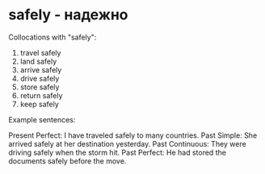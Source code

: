 # safely - надежно

Collocations with "safely":

1. travel safely
2. land safely
3. arrive safely
4. drive safely
5. store safely
6. return safely
7. keep safely

Example sentences:

Present Perfect: I have traveled safely to many countries.
Past Simple: She arrived safely at her destination yesterday.
Past Continuous: They were driving safely when the storm hit.
Past Perfect: He had stored the documents safely before the move.
